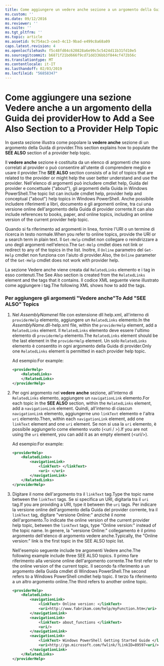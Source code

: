 ```yaml
---
title: Come aggiungere un vedere anche sezione a un argomento della Guida di Provider | Microsoft Docs
ms.custom: ''
ms.date: 09/12/2016
ms.reviewer: ''
ms.suite: ''
ms.tgt_pltfrm: ''
ms.topic: article
ms.assetid: 9c754ac3-cee3-4c13-9bad-e499c8a68a09
caps.latest.revision: 4
ms.openlocfilehash: f5c48fd04c620828a6e99c5c5424d11b31fd10e5
ms.sourcegitcommit: b6871f21bd666f9cd71dd336bb3f844cf472b56c
ms.translationtype: MT
ms.contentlocale: it-IT
ms.lasthandoff: 02/03/2019
ms.locfileid: "56858347"
---
```

# <a name="how-to-add-a-see-also-section-to-a-provider-help-topic"></a><span data-ttu-id="3fe4e-102">Come aggiungere una sezione Vedere anche a un argomento della Guida dei provider</span><span class="sxs-lookup"><span data-stu-id="3fe4e-102">How to Add a See Also Section to a Provider Help Topic</span></span>

<span data-ttu-id="3fe4e-103">In questa sezione illustra come popolare la **vedere anche** sezione di un argomento della Guida di provider.</span><span class="sxs-lookup"><span data-stu-id="3fe4e-103">This section explains how to populate the **SEE ALSO** section of a provider help topic.</span></span>

<span data-ttu-id="3fe4e-104">Il **vedere anche** sezione è costituita da un elenco di argomenti che sono correlati al provider o può consentire all'utente di comprendere meglio e usare il provider.</span><span class="sxs-lookup"><span data-stu-id="3fe4e-104">The **SEE ALSO** section consists of a list of topics that are related to the provider or might help the user better understand and use the provider.</span></span> <span data-ttu-id="3fe4e-105">Nell'elenco di argomenti può includere cmdlet help, Guida del provider e concettuale ("about"), gli argomenti della Guida in Windows PowerShell.</span><span class="sxs-lookup"><span data-stu-id="3fe4e-105">The topic list can include cmdlet help, provider help and conceptual ("about") help topics in Windows PowerShell.</span></span> <span data-ttu-id="3fe4e-106">Anche possibile includere riferimenti a libri, documento e gli argomenti online, tra cui una versione online dell'argomento della Guida di provider corrente.</span><span class="sxs-lookup"><span data-stu-id="3fe4e-106">It can also include references to books, paper, and online topics, including an online version of the current provider help topic.</span></span>

<span data-ttu-id="3fe4e-107">Quando si fa riferimento ad argomenti in linea, fornire l'URI o un termine di ricerca in testo normale.</span><span class="sxs-lookup"><span data-stu-id="3fe4e-107">When you refer to online topics, provide the URI or a search term in plain text.</span></span> <span data-ttu-id="3fe4e-108">Il `Get-Help` cmdlet non collegare o reindirizzare a uno degli argomenti nell'elenco.</span><span class="sxs-lookup"><span data-stu-id="3fe4e-108">The `Get-Help` cmdlet does not link or redirect to any of the topics in the list.</span></span> <span data-ttu-id="3fe4e-109">Inoltre, il `Online` parametro del `Get-Help` cmdlet non funziona con l'aiuto di provider.</span><span class="sxs-lookup"><span data-stu-id="3fe4e-109">Also, the `Online` parameter of the `Get-Help` cmdlet does not work with provider help.</span></span>

<span data-ttu-id="3fe4e-110">La sezione Vedere anche viene creata dal `RelatedLinks` elemento e i tag in esso contenuti.</span><span class="sxs-lookup"><span data-stu-id="3fe4e-110">The See Also section is created from the `RelatedLinks` element and the tags that it contains.</span></span> <span data-ttu-id="3fe4e-111">Il codice XML seguente viene illustrato come aggiungere i tag.</span><span class="sxs-lookup"><span data-stu-id="3fe4e-111">The following XML shows how to add the tags.</span></span>

### <a name="to-add-see-also-topics"></a><span data-ttu-id="3fe4e-112">Per aggiungere gli argomenti "Vedere anche"</span><span class="sxs-lookup"><span data-stu-id="3fe4e-112">To Add "SEE ALSO" Topics</span></span>

1. <span data-ttu-id="3fe4e-113">Nel *AssemblyName*nel file con estensione dll help.xml, all'interno di `providerHelp` elemento, aggiungere un `RelatedLinks` elemento.</span><span class="sxs-lookup"><span data-stu-id="3fe4e-113">In the *AssemblyName*.dll-help.xml file, within the `providerHelp` element, add a `RelatedLinks` element.</span></span> <span data-ttu-id="3fe4e-114">Il `RelatedLinks` elemento deve essere l'ultimo elemento di `providerHelp` elemento.</span><span class="sxs-lookup"><span data-stu-id="3fe4e-114">The `RelatedLinks` element should be the last element in the `providerHelp` element.</span></span> <span data-ttu-id="3fe4e-115">Un solo `RelatedLinks` elemento è consentito in ogni argomento della Guida di provider.</span><span class="sxs-lookup"><span data-stu-id="3fe4e-115">Only one `RelatedLinks` element is permitted in each provider help topic.</span></span>

   <span data-ttu-id="3fe4e-116">Ad esempio:</span><span class="sxs-lookup"><span data-stu-id="3fe4e-116">For example:</span></span>

    ```xml
    <providerHelp>
        <RelatedLinks>
        </RelatedLinks>
    </providerHelp>
    ```

2. <span data-ttu-id="3fe4e-117">Per ogni argomento nel **vedere anche** sezione, all'interno di `RelatedLinks` elemento, aggiungere un `navigationLink` elemento.</span><span class="sxs-lookup"><span data-stu-id="3fe4e-117">For each topic in the **SEE ALSO** section, within the `RelatedLinks` element, add a `navigationLink` element.</span></span> <span data-ttu-id="3fe4e-118">Quindi, all'interno di ciascun `navigationLink` elemento, aggiungerne uno `linkText` elemento e l'altra `uri` elemento.</span><span class="sxs-lookup"><span data-stu-id="3fe4e-118">Then, within each `navigationLink` element, add one `linkText` element and one `uri` element.</span></span> <span data-ttu-id="3fe4e-119">Se non si usa la `uri` elemento, è possibile aggiungerlo come elemento vuoto (\<uri / >).</span><span class="sxs-lookup"><span data-stu-id="3fe4e-119">If you are not using the `uri` element, you can add it as an empty element (\<uri/>).</span></span>

   <span data-ttu-id="3fe4e-120">Ad esempio:</span><span class="sxs-lookup"><span data-stu-id="3fe4e-120">For example:</span></span>

    ```xml
    <providerHelp>
        <RelatedLinks>
            <navigationLink>
                <linkText> </linkText>
                <uri> </uri>
            </navigationLink>
        </RelatedLinks>
    </providerHelp>
    ```

3. <span data-ttu-id="3fe4e-121">Digitare il nome dell'argomento tra il `linkText` tag.</span><span class="sxs-lookup"><span data-stu-id="3fe4e-121">Type the topic name between the `linkText` tags.</span></span> <span data-ttu-id="3fe4e-122">Se si specifica un URI, digitarla tra il `uri` tag.</span><span class="sxs-lookup"><span data-stu-id="3fe4e-122">If you are providing a URI, type it between the `uri` tags.</span></span> <span data-ttu-id="3fe4e-123">Per indicare la versione online dell'argomento della Guida del provider corrente, tra il `linkText` tag, digitare "versione Online:" anziché il nome dell'argomento.</span><span class="sxs-lookup"><span data-stu-id="3fe4e-123">To indicate the online version of the current provider help topic, between the `linkText` tags, type "Online version:" instead of the topic name.</span></span> <span data-ttu-id="3fe4e-124">In genere, la "versione Online:" collegamento è il primo argomento dell'elenco di argomento vedere anche.</span><span class="sxs-lookup"><span data-stu-id="3fe4e-124">Typically, the "Online version:" link is the first topic in the SEE ALSO topic list.</span></span>

   <span data-ttu-id="3fe4e-125">Nell'esempio seguente include tre argomenti Vedere anche.</span><span class="sxs-lookup"><span data-stu-id="3fe4e-125">The following example include three SEE ALSO topics.</span></span> <span data-ttu-id="3fe4e-126">Il primo fare riferimento alla versione online dell'argomento corrente.</span><span class="sxs-lookup"><span data-stu-id="3fe4e-126">The first refer to the online version of the current topic.</span></span> <span data-ttu-id="3fe4e-127">Il secondo fa riferimento a un argomento della Guida cmdlet di Windows PowerShell.</span><span class="sxs-lookup"><span data-stu-id="3fe4e-127">The second refers to a Windows PowerShell cmdlet help topic.</span></span> <span data-ttu-id="3fe4e-128">Il terzo fa riferimento a un altro argomento online.</span><span class="sxs-lookup"><span data-stu-id="3fe4e-128">The third refers to another online topic.</span></span>

    ```xml
    <providerHelp>
        <RelatedLinks>
            <navigationLink>
                <linkText> Online version: </linkText>
                <uri>http://www.fabrikam.com/help/myFunction.htm</uri>
            </navigationLink>
            <navigationLink>
                <linkText> about_functions </linkText>
                <uri/>
            </navigationLink>
            <navigationLink>
                <linkText> Windows PowerShell Getting Started Guide </linkText>
                <uri>http://go.microsoft.com/fwlink/?LinkID=89597<uri/>
            </navigationLink>
        </RelatedLinks>
    </providerHelp>
    ```